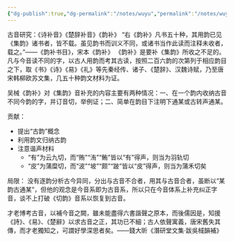 ```yaml
---
{"dg-publish":true,"dg-permalink":"/notes/wuyu","permalink":"/notes/wuyu/","tags":["语言学"],"created":"2024-11-30T20:49:58.350+08:00","updated":"2025-03-02T19:58:23.363+08:00"}
---
```


古音研究：《诗补音》《楚辞补音》《韵补》
“右《韵补》凡书五十种，其用韵已见《集韵》诸书者，皆不载。虽见韵书而训义不同，或诸书当作此读而注释未收者，载之。”——《韵补书目》，宋本《韵补》
《韵补》是要补《集韵》所收之不足的。凡与今音读不同的字，以古人用韵而考其古读，按照二百六韵的次第列于相应韵目之下，取《书》《诗》《易》《礼》等先秦经传、诸子、《楚辞》、汉魏诗赋，乃至唐宋韩柳欧苏文集，几五十种韵文材料为证。

吴械《韵补》对《集韵》音补充的内容主要有两种情况：一、在一个韵内收纳古音不同今韵的字，并订音切，举例证；二、简单在韵目下注明下通某或古转声通某。

贡献：
- 提出“古韵”概念
- 利用韵文归纳古韵
- 注意谐声材料
	- “有”为云九切，而“贿”“洧”“鲔”皆以“有”得声，则当为羽轨切
	- “皮”为蒲糜切，而“波”“坡”“颇”“跛”皆以“皮”得声，则当为蒲禾切矣


局限：
没有逐韵分析古今异同，分出与古音不合者，用其与古音合者，虽断以“某韵古通某”，但他的观念是今音系即为古音系，所以只在今音体系上补充纠正字音，谈不上打破《切韵》音系以恢复到古音。

才老博考古音，以補今音之闕，雖未能盡得六書諧聲之原本，而後儒因是，知援《詩》、《易》、《楚辭》以求古音之正，其功已不細；古人依聲寓義，唐宋舊失其傳，而才老獨知之，可謂好學深思者矣。——錢大昕《潛研堂文集·跋吳棫韻補》